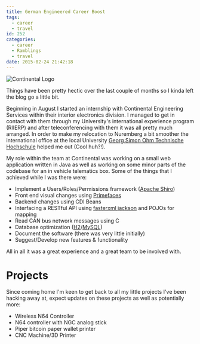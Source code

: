 ```yaml
---
title: German Engineered Career Boost
tags:
  - career
  - travel
id: 252
categories:
  - career
  - Ramblings
  - travel
date: 2015-02-24 21:42:18
---
```


![Continental Logo](/images/german-engineered-career-boost.png)

Things have been pretty hectic over the last couple of months so I kinda left the blog go a little bit.<!--more-->

Beginning in August I started an internship with Continental Engineering Services within their interior electronics division. I managed to get in contact with them through my University's international experience program (RIIERP) and after teleconferencing with them it was all pretty much arranged. In order to make my relocation to Nuremberg a bit smoother the international office at the local University [Georg Simon Ohm Technische Hochschule](http://www.th-nuernberg.de/) helped me out (Cool huh?!).

My role within the team at Continental was working on a small web application written in Java as well as working on some minor parts of the codebase for an in vehicle telematics box. Some of the things that I achieved while I was there were:

*   Implement a Users/Roles/Permissions framework ([Apache Shiro](https://shiro.apache.org/))
*   Front end visual changes using [Primefaces](http://primefaces.org/)
*   Backend changes using CDI Beans
*   Interfacing a RESTful API using [fasterxml jackson](https://github.com/FasterXML/jackson) and POJOs for mapping
*   Read CAN bus network messages using C
*   Database optimization ([H2](http://h2database.com/)/[MySQL](https://www.mysql.com/))
*   Document the software (there was very little initially)
*   Suggest/Develop new features &amp; functionality

All in all it was a great experience and a great team to be involved with.

# Projects

Since coming home I'm keen to get back to all my little projects I've been hacking away at, expect updates on these projects as well as potentially more:

*   Wireless N64 Controller
*   N64 controller with NGC analog stick
*   Piper bitcoin paper wallet printer
*   CNC Machine/3D Printer
